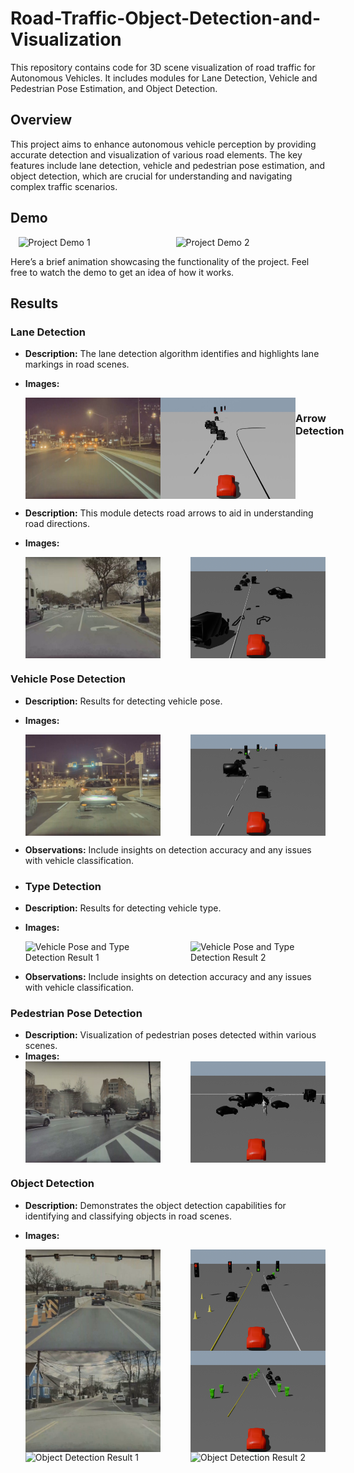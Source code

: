 # Road-Traffic-Object-Detection-and-Visualization

This repository contains code for 3D scene visualization of road traffic for Autonomous Vehicles. It includes modules for Lane Detection, Vehicle and Pedestrian Pose Estimation, and Object Detection.

## Overview

This project aims to enhance autonomous vehicle perception by providing accurate detection and visualization of various road elements. The key features include lane detection, vehicle and pedestrian pose estimation, and object detection, which are crucial for understanding and navigating complex traffic scenarios.

## Demo

<div style="display: flex; justify-content: space-around;">
  <img src="results/scene1_render_gif.gif" alt="Project Demo 1" style="width: 45%;">
  <img src="results/scene7_gif.gif" alt="Project Demo 2" style="width: 45%;">
</div>

Here’s a brief animation showcasing the functionality of the project. Feel free to watch the demo to get an idea of how it works.


## Results

### Lane Detection
- **Description:** The lane detection algorithm identifies and highlights lane markings in road scenes.
- **Images:**
  <div style="display: flex; justify-content: space-between;">
    <img src="results/s10_55.jpg" alt="Lane Detection Result 1" style="width: 45%;">
    <img src="results/s10_55.jpeg" alt="Lane Detection Result 2" style="width: 45%;">
 
  ### Arrow Detection
- **Description:** This module detects road arrows to aid in understanding road directions.
- **Images:**
  <div style="display: flex; justify-content: space-between;">
    <img src="results/s_3.png" alt="Arrow Detection Result 1" style="width: 45%;">
    <img src="results/3.png" alt="Arrow Detection Result 2" style="width: 45%;">
  </div>


### Vehicle Pose Detection
- **Description:** Results for detecting vehicle pose.
- **Images:**
  <div style="display: flex; justify-content: space-between;">
    <img src="results/48_ip.png" alt="Vehicle Pose and Type Detection Result 1" style="width: 45%;">
    <img src="results/48_render.png" alt="Vehicle Pose and Type Detection Result 2" style="width: 45%;">
  </div>
- **Observations:** Include insights on detection accuracy and any issues with vehicle classification.

- ### Type Detection
- **Description:** Results for detecting vehicle type.
- **Images:**
  <div style="display: flex; justify-content: space-between;">
    <img src="results/Input.png" alt="Vehicle Pose and Type Detection Result 1" style="width: 45%;">
    <img src="results/Output.png" alt="Vehicle Pose and Type Detection Result 2" style="width: 45%;">
  </div>
- **Observations:** Include insights on detection accuracy and any issues with vehicle classification.

### Pedestrian Pose Detection
- **Description:** Visualization of pedestrian poses detected within various scenes.
- **Images:**
  <div style="display: flex; justify-content: space-between;">
    <img src="results/is8_2115.png" alt="Pedestrian Pose Detection Result 1" style="width: 45%;">
    <img src="results/s8_2115.png" alt="Pedestrian Pose Detection Result 2" style="width: 45%;">
  </div>

### Object Detection
- **Description:** Demonstrates the object detection capabilities for identifying and classifying objects in road scenes.
- **Images:**
  <div style="display: flex; justify-content: space-between;">
    <img src="results/is2_750.png" alt="Object Detection Result 1" style="width: 45%;">
    <img src="results/ds2_750.png" alt="Object Detection Result 2" style="width: 45%;">
  </div>

  <div style="display: flex; justify-content: space-between;">
    <img src="results/is5_25.png" alt="Object Detection Result 1" style="width: 45%;">
    <img src="results/ds5_25.png" alt="Object Detection Result 2" style="width: 45%;">
  </div>

  <div style="display: flex; justify-content: space-between;">
    <img src="results/Input_1.png" alt="Object Detection Result 1" style="width: 45%;">
    <img src="results/Output_1.png" alt="Object Detection Result 2" style="width: 45%;">
  </div>


